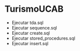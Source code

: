# TurismoUCAB

- Ejecutar tda.sql
- Ejecutar sequence.sql
- Ejecutar create.sql
- Ejecutar stored_procedures.sql
- Ejecutar insert.sql